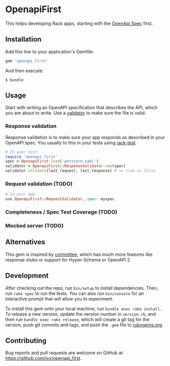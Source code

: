 # OpenapiFirst

This helps developing Rack apps, starting with the [OpenApi Spec](https://www.openapis.org/) first.

## Installation

Add this line to your application's Gemfile:

```ruby
gem 'openapi_first'
```

And then execute:

    $ bundle


## Usage

Start with writing an OpenAPI specification that describes the API, which you are about to write. Use a [validator](http://speccy.io/) to make sure the file is valid.

### Response validation
Response validation is to make sure your app responds as described in your OpenAPI spec. You usually to this in your tests using [rack-test](https://github.com/rack-test/rack-test).

```ruby
# In your test:
require 'openapi_first'
spec = OpenapiFirst.load('petstore.yaml')
validator = OpenapiFirst::ResponseValidator.new(spec)
validator.validate(last_request, last_response) # => true or false
```

### Request validation (TODO)
```ruby
# In your app:
use OpenapiFirst::RequestValidator, spec: myspec
```

### Completeness / Spec Test Coverage (TODO)

### Mocked server (TODO)

## Alternatives
This gem is inspired by [committee](https://github.com/interagent/committee), which has much more features like response stubs or support for Hyper-Schema or OpenAPI 2.

## Development

After checking out the repo, run `bin/setup` to install dependencies. Then, run `rake spec` to run the tests. You can also run `bin/console` for an interactive prompt that will allow you to experiment.

To install this gem onto your local machine, run `bundle exec rake install`. To release a new version, update the version number in `version.rb`, and then run `bundle exec rake release`, which will create a git tag for the version, push git commits and tags, and push the `.gem` file to [rubygems.org](https://rubygems.org).

## Contributing

Bug reports and pull requests are welcome on GitHub at https://github.com/ivx/openapi_first.
